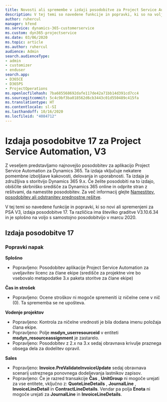 ```yaml
---
title: Novosti ali spremembe v izdaji posodobitve za Project Service Automation 17, V3
description: V tej temi so navedene funkcije in popravki, ki so na voljo za Project Service Automation V3, izdaja posodobitve 17.
author: ruhercul
manager: kfend
ms.service: dynamics-365-customerservice
ms.custom: dyn365-projectservice
ms.date: 03/06/2020
ms.topic: article
ms.author: ruhercul
audience: Admin
search.audienceType:
- admin
- customizer
- enduser
search.app:
- D365CE
- D365PS
- ProjectOperations
ms.openlocfilehash: 7ba685568692dafe117de42a71bb14d391cd7cc4
ms.sourcegitcommit: 5c4c9bf3ba018562d6cb3443c01d550489c415fa
ms.translationtype: HT
ms.contentlocale: sl-SI
ms.lasthandoff: 10/16/2020
ms.locfileid: "4084712"
---
```

# <a name="project-service-automation-update-release-17-v3"></a>Izdaja posodobitve 17 za Project Service Automation, V3

Z veseljem predstavljamo najnovejšo posodobitev za aplikacijo Project Service Automation za Dynamics 365. Ta izdaja vključuje nekatere pomembne izboljšave kakovosti, delovanja in uporabnosti.  Ta izdaja je združljiva s storitvijo Dynamics 365 9.x. Če želite posodobiti na to izdajo, obiščite skrbniško središče za Dynamics 365 online in odprite stran z rešitvami, da namestite posodobitev. Za več informacij glejte [Namestitev, posodobitev ali odstranitev prednostne rešitve](https://docs.microsoft.com/power-platform/admin/install-remove-preferred-solution).

V tej temi so navedene funkcije in popravki, ki so novi ali spremenjeni za PSA V3, izdaja posodobitve 17. Ta različica ima številko graditve V3.10.6.34 in je splošno na voljo s samostojno posodobitvijo v marcu 2020.


## <a name="update-release-17"></a>Izdaja posodobitve 17

### <a name="bug-fixes"></a>Popravki napak

**Splošno**

- Popravljeno: Posodobitev aplikacije Project Service Automation za uveljavitev licenc za člane ekipe (središče za projektne vire bo vsebovalo metapodatke 3.x paketa storitve za člane ekipe)
 
**Čas in strošek**

- Popravljeno: Ocene stroškov ni mogoče spremeniti iz ničelne cene v nič (0). Ta sprememba se ne upošteva.

**Vodenje projektov**

- Popravljeno: Kontrola za ničelne vrednosti je bila dodana imenu položaja člana ekipe.
- Popravljeno: Polje **msdyn_userresourceid** v entiteti **msdyn_resourceassignment** je zastarelo.
- Popravljeno: Posodobitev z 2.x na 3.x sedaj obravnava krivulje praznega obsega dela za dodelitev opravil.

**Sales**

- Popravljeno: **Invoice.PreValidateInvoiceUpdate** sedaj obravnava scenarij ustreznega ponovnega dodeljevanja lastnikov zapisov.
- Popravljeno: Če je razred transakcije **Čas** , **UnitGroup** ni mogoče urejati za vse entitete, vključno z: **QuoteLineDetails** , **JournalLine** , **InvoiceLineDetail** in **ContractLineDetails**. Vendar pa polja **Enota** ni mogoče urejati za **JournalLine** in **InvoiceLineDetails**.


